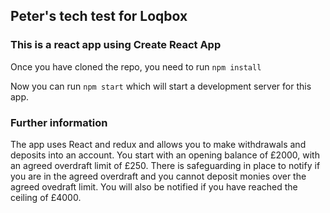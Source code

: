 ## Peter's tech test for Loqbox

### This is a react app using Create React App

Once you have cloned the repo, you need to run `npm install`

Now you can run `npm start` which will start a development server for this app.

### Further information

The app uses React and redux and allows you to make withdrawals and deposits into an account. You start with an opening balance of £2000, with an agreed overdraft limit of £250. There is safeguarding in place to notify if you are in the agreed overdraft and you cannot deposit monies over the agreed ovedraft limit. You will also be notified if you have reached the ceiling of £4000.
